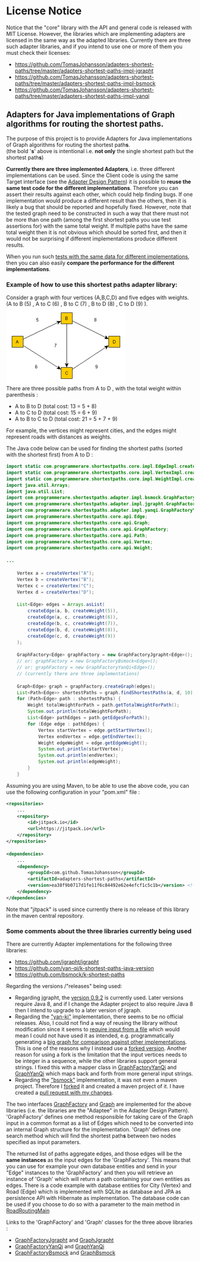 # License Notice
Notice that the "core" library with the API and general code is released with MIT License.
However, the libraries which are implementing adapters are licensed in the same way as the adapted libraries.
Currently there are three such adapter libraries, and if you intend to use one or more of them you must check their licenses:
* https://github.com/TomasJohansson/adapters-shortest-paths/tree/master/adapters-shortest-paths-impl-jgrapht
* https://github.com/TomasJohansson/adapters-shortest-paths/tree/master/adapters-shortest-paths-impl-bsmock
* https://github.com/TomasJohansson/adapters-shortest-paths/tree/master/adapters-shortest-paths-impl-yanqi


## Adapters for Java implementations of Graph algorithms for routing the shortest paths.

The purpose of this project is to provide Adapters for Java implementations of Graph algorithms for routing the shortest path**s**.<br>(the bold '**s**' above is intentional i.e. **not only** the single shortest path but the shortest path**s**)

**Currently there are three implemented Adapters**, i.e. three different implementations can be used.
Since the Client code is using the same Target interface (see the [Adapter Design Pattern](https://en.wikipedia.org/wiki/Adapter_pattern)) it is possible to **reuse the same test code for the different implementations**.
Therefore you can assert their results against each other, which could help finding bugs. If one implementation would produce a different result than the others, then it is likely a bug that should be reported and hopefully fixed. However, note that the tested graph need to be constructed in such a way that there must not be more than one path (among the first shortest paths you use test assertions for) with the same total weight. If multiple paths have the same total weight then it is not obvious which should be sorted first, and then it would not be surprising if different implementations produce different results.

When you run such [tests with the same data for different implementations](https://github.com/TomasJohansson/adapters-shortest-paths/blob/master/adapters-shortest-paths-test/src/test/java/com/programmerare/shortestpaths/graph/tests/BigGraphTest.java), then you can also easily **compare the performance for the different implementations**.       

### Example of how to use this shortest paths adapter library:

Consider a graph with four vertices (A,B,C,D) and five edges with weights.<br>(A to B (5) , A to C (6) , B to C (7)  , B to D (8) , C to D (9) ).<br>![alt text](images/shortest_paths_getting_started_example.gif "Logo Title Text 1")<br>
There are three possible paths from A to D , with the total weight within parenthesis : 
* A to B to D (total cost: 13 = 5 + 8)
* A to C to D (total cost: 15 = 6 + 9)
* A to B to C to D (total cost: 21 = 5 + 7 + 9)

For example, the vertices might represent cities, and the edges might represent roads with distances as weights.

The Java code below can be used for finding the shortest paths (sorted with the shortest first) from A to D :

```java
import static com.programmerare.shortestpaths.core.impl.EdgeImpl.createEdge;
import static com.programmerare.shortestpaths.core.impl.VertexImpl.createVertex;
import static com.programmerare.shortestpaths.core.impl.WeightImpl.createWeight;
import java.util.Arrays;
import java.util.List;
import com.programmerare.shortestpaths.adapter.impl.bsmock.GraphFactoryBsmock;
import com.programmerare.shortestpaths.adapter.impl.jgrapht.GraphFactoryJgrapht;
import com.programmerare.shortestpaths.adapter.impl.yanqi.GraphFactoryYanQi;
import com.programmerare.shortestpaths.core.api.Edge;
import com.programmerare.shortestpaths.core.api.Graph;
import com.programmerare.shortestpaths.core.api.GraphFactory;
import com.programmerare.shortestpaths.core.api.Path;
import com.programmerare.shortestpaths.core.api.Vertex;
import com.programmerare.shortestpaths.core.api.Weight;

...

	Vertex a = createVertex("A");
	Vertex b = createVertex("B");
	Vertex c = createVertex("C");
	Vertex d = createVertex("D");

	List<Edge> edges = Arrays.asList(
		createEdge(a, b, createWeight(5)),
		createEdge(a, c, createWeight(6)),
		createEdge(b, c, createWeight(7)),
		createEdge(b, d, createWeight(8)),
		createEdge(c, d, createWeight(9))
	);

	GraphFactory<Edge> graphFactory = new GraphFactoryJgrapht<Edge>();
	// or: graphFactory = new GraphFactoryBsmock<Edge>();
	// or: graphFactory = new GraphFactoryYanQi<Edge>();
	// (currently there are three implementations)

	Graph<Edge> graph = graphFactory.createGraph(edges);
	List<Path<Edge>> shortestPaths = graph.findShortestPaths(a, d, 10); // last parameter is max number to return but in this case there are only 3 possible paths
	for (Path<Edge> path : shortestPaths) {
		Weight totalWeightForPath = path.getTotalWeightForPath();
		System.out.println(totalWeightForPath);
		List<Edge> pathEdges = path.getEdgesForPath();
		for (Edge edge : pathEdges) {
			Vertex startVertex = edge.getStartVertex();
			Vertex endVertex = edge.getEndVertex();
			Weight edgeWeight = edge.getEdgeWeight();					
			System.out.println(startVertex);
			System.out.println(endVertex);
			System.out.println(edgeWeight);
		}			
	}
```
Assuming you are using Maven, to be able to use the above code, you can use the following configuration in your "pom.xml" file :
```xml
<repositories>
	...
	<repository>
		<id>jitpack.io</id>
		<url>https://jitpack.io</url>
	</repository>
</repositories>
	
<dependencies>
	...
	<dependency>
		<groupId>com.github.TomasJohansson</groupId>
		<artifactId>adapters-shortest-paths</artifactId>
		<version>ea38f9b0717d1fe11f6c84492e62e4efcf1c5c1b</version> <!--https://github.com/TomasJohansson/adapters-shortest-paths/commits/master  -->
	</dependency>      
</dependencies>
```
Note that "jitpack" is used since currently there is no release of this library in the maven central repository.


### Some comments about the three libraries currently being used

There are currently Adapter implementations for the following three libraries:
* <https://github.com/jgrapht/jgrapht>
* <https://github.com/yan-qi/k-shortest-paths-java-version>
* <https://github.com/bsmock/k-shortest-paths>

Regarding the versions /"releases" being used:

* Regarding jgrapht, the [version 0.9.2](https://mvnrepository.com/artifact/org.jgrapht/jgrapht-core/0.9.2) is currently used. Later versions require Java 8, and if I change the Adapter project to also require Java 8 then I intend to upgrade to a later version of jgraph.         
* Regarding the ["yan-ki"](https://github.com/yan-qi/k-shortest-paths-java-version) implementation, there seems to be no official releases. Also, I could not find a way of reusing the library without modification since it seems to [require input from a file](https://github.com/yan-qi/k-shortest-paths-java-version/issues/4) which would mean I could not have used it as intended, e.g. programmatically generating a [big graph for comparison against other implementations](https://github.com/TomasJohansson/adapters-shortest-paths/blob/master/adapters-shortest-paths-test/src/test/java/com/programmerare/shortestpaths/graph/tests/BigGraphTest.java). This is one of the reasons why I instead use a [forked version](https://github.com/TomasJohansson/k-shortest-paths-java-version/commits/programmatic-graph-creation-without-using-inputfile). Another reason for using a fork is the limitation that the input vertices needs to be integer in a sequence, while the other libraries support general strings. I fixed this with a mapper class in [GraphFactoryYanQi](https://github.com/TomasJohansson/adapters-shortest-paths/blob/master/adapters-shortest-paths-impl-yanqi/src/main/java/com/programmerare/shortestpaths/adapter/impl/yanqi/GraphFactoryYanQi.java) and [GraphYanQi](https://github.com/TomasJohansson/adapters-shortest-paths/blob/master/adapters-shortest-paths-impl-yanqi/src/main/java/com/programmerare/shortestpaths/adapter/impl/yanqi/GraphYanQi.java) which maps back and forth from more general input strings.          
* Regarding the ["bsmock"](https://github.com/bsmock/k-shortest-paths) implementation, it was not even a maven project. Therefore I [forked](https://github.com/TomasJohansson/k-shortest-paths/commits/adding-maven-structure-and-junit-test) it and created a maven project of it. I have created a [pull request with my changes](https://github.com/bsmock/k-shortest-paths/pull/2).

The two interfaces [GraphFactory](https://github.com/TomasJohansson/adapters-shortest-paths/blob/master/adapters-shortest-paths-core/src/main/java/com/programmerare/shortestpaths/core/api/GraphFactory.java) and [Graph](https://github.com/TomasJohansson/adapters-shortest-paths/blob/master/adapters-shortest-paths-core/src/main/java/com/programmerare/shortestpaths/core/api/Graph.java) are implemented for the above libraries (i.e. the libraries are the "Adaptee" in the Adapter Design Pattern).
'GraphFactory' defines one method responsible for taking care of the Graph input in a common format as a list of Edges which need to be converted into an internal Graph structure for the implementation.
'Graph' defines one search method which will find the shortest path**s** between two nodes specified as input parameters.

The returned list of paths aggregate edges, and those edges will be the **same instances** as the input edges for the 'GraphFactory'.
This means that you can use for example your own database entities and send in your "Edge" instances to the 'GraphFactory' and then you will retrieve an instance of 'Graph' which will return a path containing your own entities as edges.
There is a code example with database entities for City (Vertex) and Road (Edge) which is implemented with SQLite as database and JPA as persistence API with Hibernate as implementation.
The database code can be used if you choose to do so with a parameter to the main method in [RoadRoutingMain](https://github.com/TomasJohansson/adapters-shortest-paths/blob/master/adapters-shortest-paths-example-project-jpa-entities/src/main/java/roadrouting/RoadRoutingMain.java)
          
Links to the 'GraphFactory' and 'Graph' classes for the three above libraries :

* [GraphFactoryJgrapht](https://github.com/TomasJohansson/adapters-shortest-paths/blob/master/adapters-shortest-paths-impl-jgrapht/src/main/java/com/programmerare/shortestpaths/adapter/impl/jgrapht/GraphFactoryJgrapht.java) and [GraphJgrapht](https://github.com/TomasJohansson/adapters-shortest-paths/blob/master/adapters-shortest-paths-impl-jgrapht/src/main/java/com/programmerare/shortestpaths/adapter/impl/jgrapht/GraphJgrapht.java)
* [GraphFactoryYanQi](https://github.com/TomasJohansson/adapters-shortest-paths/blob/master/adapters-shortest-paths-impl-yanqi/src/main/java/com/programmerare/shortestpaths/adapter/impl/yanqi/GraphFactoryYanQi.java) and [GraphYanQi](https://github.com/TomasJohansson/adapters-shortest-paths/blob/master/adapters-shortest-paths-impl-yanqi/src/main/java/com/programmerare/shortestpaths/adapter/impl/yanqi/GraphYanQi.java) 
* [GraphFactoryBsmock](https://github.com/TomasJohansson/adapters-shortest-paths/blob/master/adapters-shortest-paths-impl-bsmock/src/main/java/com/programmerare/shortestpaths/adapter/impl/bsmock/GraphFactoryBsmock.java) and [GraphBsmock](https://github.com/TomasJohansson/adapters-shortest-paths/blob/master/adapters-shortest-paths-impl-bsmock/src/main/java/com/programmerare/shortestpaths/adapter/impl/bsmock/GraphBsmock.java)

